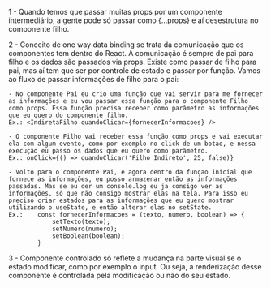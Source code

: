 1 - Quando temos que passar muitas props por um componente intermediário, a gente pode só passar como {...props} e aí desestrutura no componente filho.

2 - Conceito de one way data binding se trata da comunicação que os componentes tem dentro do React.
A comunicação é sempre de pai para filho e os dados são passados via props. 
Existe como passar de filho para pai, mas aí tem que ser por controle de estado e passar por função.
Vamos ao fluxo de passar informações de filho para o pai:

    - No componente Pai eu crio uma função que vai servir para me fornecer as informações e eu vou passar essa função para o componente Filho como props. Essa função precisa receber como parâmetro as informações que eu quero do componente filho.
    Ex.: <IndiretaFilho quandoClicar={fornecerInformacoes} />

    - O componente Filho vai receber essa função como props e vai executar ela com algum evento, como por exemplo no click de um botao, e nessa execução eu passo os dados que eu quero como parâmetro.
    Ex.: onClick={() => quandoClicar('Filho Indireto', 25, false)}

    - Volto para o componente Pai, e agora dentro da funçao inicial que fornece as informações, eu posso armazenar então as informações passadas. Mas se eu der um console.log eu ja consigo ver as informações, só que não consigo mostrar elas na tela. Para isso eu preciso criar estados para as informações que eu quero mostrar utilizando o useState, e então alterar elas no setState.
    Ex.:    const fornecerInformacoes = (texto, numero, boolean) => {
                setTexto(texto);
                setNumero(numero);
                setBoolean(boolean);
            }

3 - Componente controlado só reflete a mudança na parte visual se o estado modificar, como por exemplo o input. Ou seja, a renderização desse componente é controlada pela modificação ou não do seu estado.
